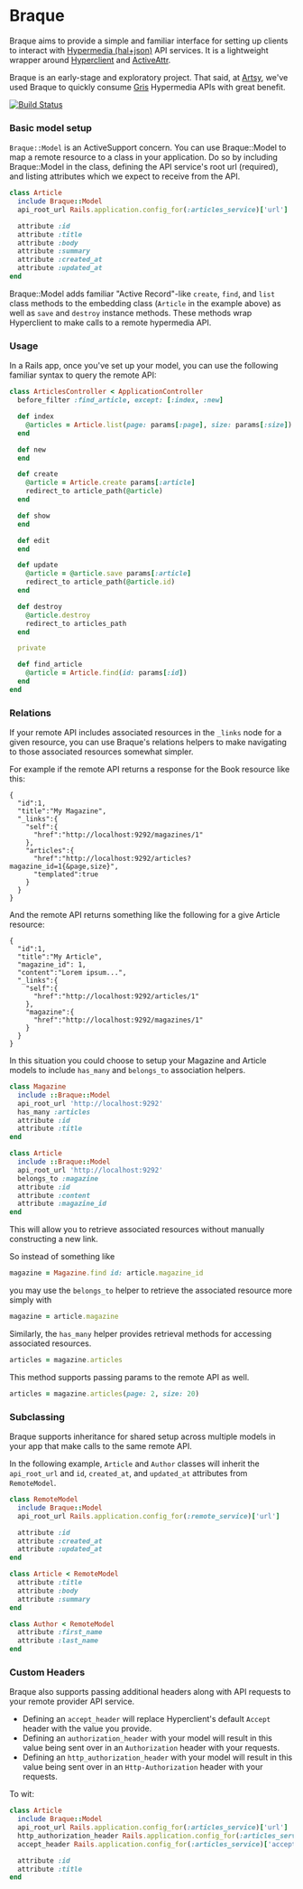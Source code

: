 # Braque

Braque aims to provide a simple and familiar interface for setting up clients to interact with [Hypermedia (hal+json)](http://stateless.co/hal_specification.html) API services. It is a lightweight wrapper around [Hyperclient](https://github.com/codegram/hyperclient) and [ActiveAttr](https://github.com/cgriego/active_attr).

Braque is an early-stage and exploratory project. That said, at [Artsy](https://www.artsy.net), we've used Braque to quickly consume [Gris](https://github.com/artsy/gris) Hypermedia APIs with great benefit.

[![Build Status](https://semaphoreci.com/api/v1/projects/c557a59e-1c1a-4719-a41a-6462a424ddfa/381676/badge.png)](https://semaphoreci.com/dylanfareed/braque)

### Basic model setup

```Braque::Model``` is an ActiveSupport concern. You can use Braque::Model to map a remote resource to a class in your application. Do so by including Braque::Model in the class, defining the API service's root url (required), and listing attributes which we expect to receive from the API.

```ruby
class Article
  include Braque::Model
  api_root_url Rails.application.config_for(:articles_service)['url']

  attribute :id
  attribute :title
  attribute :body
  attribute :summary
  attribute :created_at
  attribute :updated_at
end
```

Braque::Model adds familiar "Active Record"-like `create`, `find`, and `list` class methods to the embedding class (`Article` in the example above) as well as `save` and `destroy` instance methods. These methods wrap Hyperclient to make calls to a remote hypermedia API.

### Usage

In a Rails app, once you've set up your model, you can use the following familiar syntax to query the remote API:

```ruby
class ArticlesController < ApplicationController
  before_filter :find_article, except: [:index, :new]

  def index
    @articles = Article.list(page: params[:page], size: params[:size])
  end

  def new
  end

  def create
    @article = Article.create params[:article]
    redirect_to article_path(@article)
  end

  def show
  end

  def edit
  end

  def update
    @article = @article.save params[:article]
    redirect_to article_path(@article.id)
  end

  def destroy
    @article.destroy
    redirect_to articles_path
  end

  private

  def find_article
    @article = Article.find(id: params[:id])
  end
end

```

### Relations

If your remote API includes associated resources in the `_links` node for a given resource, you can use Braque's relations helpers to make navigating to those associated resources somewhat simpler.

For example if the remote API returns a response for the Book resource like this:

```
{
  "id":1,
  "title":"My Magazine",
  "_links":{
    "self":{
      "href":"http://localhost:9292/magazines/1"
    },
    "articles":{
      "href":"http://localhost:9292/articles?magazine_id=1{&page,size}",
      "templated":true
    }
  }
}
```

And the remote API returns something like the following for a give Article resource:

```
{
  "id":1,
  "title":"My Article",
  "magazine_id": 1,
  "content":"Lorem ipsum...",
  "_links":{
    "self":{
      "href":"http://localhost:9292/articles/1"
    },
    "magazine":{
      "href":"http://localhost:9292/magazines/1"
    }
  }
}
```

In this situation you could choose to setup your Magazine and Article models to include `has_many` and `belongs_to` association helpers.

```ruby
class Magazine
  include ::Braque::Model
  api_root_url 'http://localhost:9292'
  has_many :articles
  attribute :id
  attribute :title
end

class Article
  include ::Braque::Model
  api_root_url 'http://localhost:9292'
  belongs_to :magazine
  attribute :id
  attribute :content
  attribute :magazine_id
end
```

This will allow you to retrieve associated resources without manually constructing a new link.

So instead of something like

```ruby
magazine = Magazine.find id: article.magazine_id
```

you may use the `belongs_to` helper to retrieve the associated resource more simply with

```ruby
magazine = article.magazine
```

Similarly, the `has_many` helper provides retrieval methods for accessing associated resources.

```ruby
articles = magazine.articles
```

This method supports passing params to the remote API as well.

```ruby
articles = magazine.articles(page: 2, size: 20)
```

### Subclassing

Braque supports inheritance for shared setup across multiple models in your app that make calls to the same remote API.

In the following example, `Article` and `Author` classes will inherit the `api_root_url` and `id`, `created_at`, and `updated_at` attributes from `RemoteModel`.

```ruby
class RemoteModel
  include Braque::Model
  api_root_url Rails.application.config_for(:remote_service)['url']

  attribute :id
  attribute :created_at
  attribute :updated_at
end
```

```ruby
class Article < RemoteModel
  attribute :title
  attribute :body
  attribute :summary
end
```

```ruby
class Author < RemoteModel
  attribute :first_name
  attribute :last_name
end
```

### Custom Headers

Braque also supports passing additional headers along with API requests to your remote provider API service.

* Defining an `accept_header` will replace Hyperclient's default `Accept` header with the value you provide.
* Defining an `authorization_header` with your model will result in this value being sent over in an `Authorization` header with your requests.
* Defining an `http_authorization_header` with your model will result in this value being sent over in an `Http-Authorization` header with your requests.

To wit:

```ruby
class Article
  include Braque::Model
  api_root_url Rails.application.config_for(:articles_service)['url']
  http_authorization_header Rails.application.config_for(:articles_service)['token']
  accept_header Rails.application.config_for(:articles_service)['accept_header']

  attribute :id
  attribute :title
end
```
